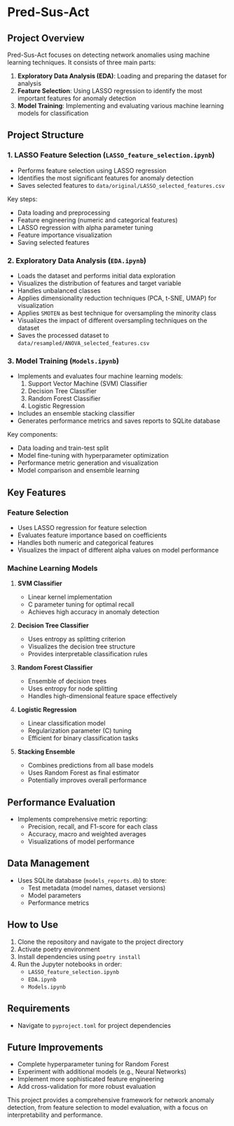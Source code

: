 # Pred-Sus-Act


## Project Overview
Pred-Sus-Act focuses on detecting network anomalies using machine learning techniques. It consists of three main parts:
1. **Exploratory Data Analysis (EDA)**: Loading and preparing the dataset for analysis
2. **Feature Selection**: Using LASSO regression to identify the most important features for anomaly detection
3. **Model Training**: Implementing and evaluating various machine learning models for classification

## Project Structure

### 1. LASSO Feature Selection (`LASSO_feature_selection.ipynb`)
- Performs feature selection using LASSO regression
- Identifies the most significant features for anomaly detection
- Saves selected features to `data/original/LASSO_selected_features.csv`

Key steps:
- Data loading and preprocessing
- Feature engineering (numeric and categorical features)
- LASSO regression with alpha parameter tuning
- Feature importance visualization
- Saving selected features

### 2. Exploratory Data Analysis (`EDA.ipynb`)
- Loads the dataset and performs initial data exploration
- Visualizes the distribution of features and target variable
- Handles unbalanced classes
- Applies dimensionality reduction techniques (PCA, t-SNE, UMAP) for visualization
- Applies `SMOTEN` as best technique for oversampling the minority class
- Visualizes the impact of different oversampling techniques on the dataset
- Saves the processed dataset to `data/resampled/ANOVA_selected_features.csv`

### 3. Model Training (`Models.ipynb`)
- Implements and evaluates four machine learning models:
  1. Support Vector Machine (SVM) Classifier
  2. Decision Tree Classifier
  3. Random Forest Classifier
  4. Logistic Regression
- Includes an ensemble stacking classifier
- Generates performance metrics and saves reports to SQLite database

Key components:
- Data loading and train-test split
- Model fine-tuning with hyperparameter optimization
- Performance metric generation and visualization
- Model comparison and ensemble learning

## Key Features

### Feature Selection
- Uses LASSO regression for feature selection
- Evaluates feature importance based on coefficients
- Handles both numeric and categorical features
- Visualizes the impact of different alpha values on model performance

### Machine Learning Models
1. **SVM Classifier**
   - Linear kernel implementation
   - C parameter tuning for optimal recall
   - Achieves high accuracy in anomaly detection

2. **Decision Tree Classifier**
   - Uses entropy as splitting criterion
   - Visualizes the decision tree structure
   - Provides interpretable classification rules

3. **Random Forest Classifier**
   - Ensemble of decision trees
   - Uses entropy for node splitting
   - Handles high-dimensional feature space effectively

4. **Logistic Regression**
   - Linear classification model
   - Regularization parameter (C) tuning
   - Efficient for binary classification tasks

5. **Stacking Ensemble**
   - Combines predictions from all base models
   - Uses Random Forest as final estimator
   - Potentially improves overall performance

## Performance Evaluation
- Implements comprehensive metric reporting:
  - Precision, recall, and F1-score for each class
  - Accuracy, macro and weighted averages
  - Visualizations of model performance

## Data Management
- Uses SQLite database (`models_reports.db`) to store:
  - Test metadata (model names, dataset versions)
  - Model parameters
  - Performance metrics

## How to Use
1. Clone the repository and navigate to the project directory
2. Activate poetry environment
3. Install dependencies using `poetry install`
4. Run the Jupyter notebooks in order:
   - `LASSO_feature_selection.ipynb`
   - `EDA.ipynb`
   - `Models.ipynb`

## Requirements
- Navigate to `pyproject.toml` for project dependencies

## Future Improvements
- Complete hyperparameter tuning for Random Forest
- Experiment with additional models (e.g., Neural Networks)
- Implement more sophisticated feature engineering
- Add cross-validation for more robust evaluation

This project provides a comprehensive framework for network anomaly detection, from feature selection to model evaluation, with a focus on interpretability and performance.
